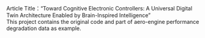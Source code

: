 Article Title：“Toward Cognitive Electronic Controllers: A Universal Digital Twin Architecture Enabled by Brain-Inspired Intelligence”\
This project contains the original code and part of aero-engine performance degradation data as example.
